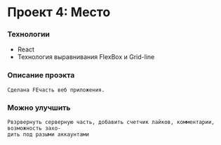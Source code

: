# Проект 4: Место

### Технологии

* React
* Технология выравнивания FlexBox и Grid-line 


### Описание проэкта
    Сделана FEчасть веб приложения. 


### Можно улучшить
    Рвзрвернуть серверную часть, добавить счетчик лайков, комментарии, возможность захо-
    дить под разыми аккаунтами 



